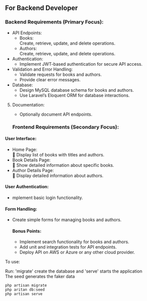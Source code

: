 ## For Backend Developer

### Backend Requirements (Primary Focus):

-   API Endpoints:
    -   Books:  
        Create, retrieve, update, and delete operations.
    -   Authors:  
        Create, retrieve, update, and delete operations.
-   Authentication:
    -   Implement JWT-based authentication for secure API access.
-   Validation and Error Handling:
    -   Validate requests for books and authors.
    -   Provide clear error messages.
-   Database:
    -   Design MySQL database schema for books and authors.
    -   Use Laravel’s Eloquent ORM for database interactions.

5. Documentation:

    - Optionally document API endpoints.

    ### Frontend Requirements (Secondary Focus):

#### User Interface:

-   Home Page:  
     Display list of books with titles and authors.
-   Book Details Page:  
     Show detailed information about specific books.
-   Author Details Page:  
     Display detailed information about authors.

#### User Authentication:

-   mplement basic login functionality.

#### Form Handling:

-   Create simple forms for managing books and authors.

    #### Bonus Points:

    -   Implement search functionality for books and authors.
    -   Add unit and integration tests for API endpoints.
    -   Deploy API on AWS or Azure or any other cloud provider.

To use:

Run: 'migrate' create the database and 'serve' starts the application\
The seed generates the faker data

```
php artisan migrate
php aritan db:seed
php artisan serve

```

